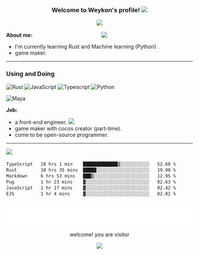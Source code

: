 <!-- https://readme-typing-svg.herokuapp.com/demo/ -->

<h3 align=center>
  Welcome to Weykon's profile!  
  <img src="https://media.giphy.com/media/hvRJCLFzcasrR4ia7z/giphy.gif" width="28">
</h3>

<p align="center">
  <a herf="https://git.io/typing-svg"><img src="https://readme-typing-svg.herokuapp.com?font=Shadows+Into+Light&size=30&height=250px&width=500px&pause=500&color=15C800&background=000000&center=true&vCenter=true&lines=i+love+the+code+world+!"></a>
</p>

<img align="right" width="49%" src="https://github-readme-stats.vercel.app/api?username=weykon&theme=solarized-light&show_icons=true&count_private=true&include_all_commits=true">

**About me:**
+ I'm currently learning Rust and Machine learning (Python) .
+ game maker.
---

### Using and Doing

![Rust](http://img.shields.io/badge/-Rust-D2B48?style=flat-square&logo=Rust&logoColor=000000)
![JavaScript](https://img.shields.io/badge/-JavaScript-%23F7DF1C?style=flat-square&logo=javascript&logoColor=ffff4a&color=d1b01f)
![Typescript](http://img.shields.io/badge/-Typescript-ff69b4?style=flat-square&logo=Typescript&logoColor=white)
![Python](http://img.shields.io/badge/-Python-purple?style=flat-square&logo=Python&logoColor=pink)  

![Maya](http://img.shields.io/badge/-Maya-48A0A3?style=flat-square&logo=Maya&logoColor=5AAEAF)


**Job:**
- a front-end engineer. ![](https://img.shields.io/badge/%20-React-blue)
- game maker with cocos creator (part-time).
- come to be open-source programmer.

--- 

<img src="https://github-readme-stats.vercel.app/api/top-langs/?username=weykon&layout=compact">

<!--START_SECTION:waka-->

```text
TypeScript   28 hrs 1 min    █████████████▒░░░░░░░░░░░   52.68 %
Rust         10 hrs 35 mins  █████░░░░░░░░░░░░░░░░░░░░   19.90 %
Markdown     6 hrs 53 mins   ███▒░░░░░░░░░░░░░░░░░░░░░   12.95 %
Pug          1 hr 23 mins    ▓░░░░░░░░░░░░░░░░░░░░░░░░   02.63 %
JavaScript   1 hr 17 mins    ▓░░░░░░░░░░░░░░░░░░░░░░░░   02.42 %
EJS          1 hr 4 mins     ▓░░░░░░░░░░░░░░░░░░░░░░░░   02.02 %
```

<!--END_SECTION:waka-->

![code the day](./metrics.plugin.code.svg)
<div align=center>
  <p> welcome! you are visitor </p>
  <img src="https://profile-counter.glitch.me/weykon/count.svg">
</div>
